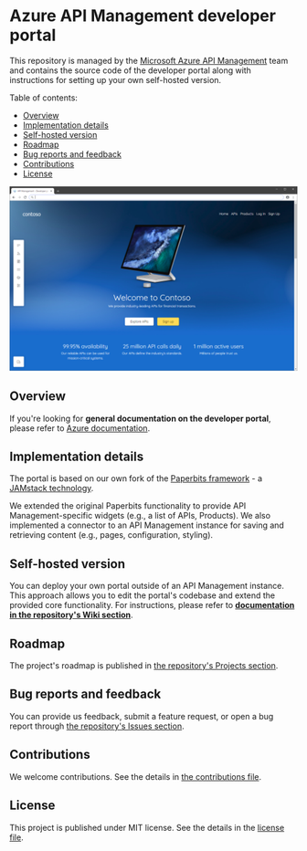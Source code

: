 # Azure API Management developer portal

This repository is managed by the [Microsoft Azure API Management](https://aka.ms/apimrocks) team and contains the source code of the developer portal along with instructions for setting up your own self-hosted version.

Table of contents:

- [Overview](#overview)
- [Implementation details](#implementation)
- [Self-hosted version](#self-hosted)
- [Roadmap](#roadmap)
- [Bug reports and feedback](#feedback)
- [Contributions](#contributions)
- [License](#license)

![API Management developer portal](readme/portal.png)

## <a name="overview"></a> Overview

If you're looking for **general documentation on the developer portal**, please refer to [Azure documentation](https://aka.ms/apimdocs/portal).

## <a name="implementation"></a> Implementation details

The portal is based on our own fork of the [Paperbits framework](http://paperbits.io/) - a [JAMstack technology](https://jamstack.org/).

We extended the original Paperbits functionality to provide API Management-specific widgets (e.g., a list of APIs, Products). We also implemented a connector to an API Management instance for saving and retrieving content (e.g., pages, configuration, styling).

## <a name="self-hosted"></a> Self-hosted version

You can deploy your own portal outside of an API Management instance. This approach allows you to edit the portal's codebase and extend the provided core functionality. For  instructions, please refer to [**documentation in the repository's Wiki section**](https://github.com/Azure/api-management-developer-portal/wiki).

## <a name="roadmap"></a> Roadmap

The project's roadmap is published in [the repository's Projects section](https://github.com/Azure/api-management-developer-portal/projects).

## <a name="feedback"></a> Bug reports and feedback

You can provide us feedback, submit a feature request, or open a bug report through [the repository's Issues section](https://github.com/Azure/api-management-developer-portal/issues).

## <a name="contributions"></a> Contributions

We welcome contributions. See the details in [the contributions file](CONTRIBUTIONS.md).

## <a name="license"></a> License

This project is published under MIT license. See the details in the [license file](license).